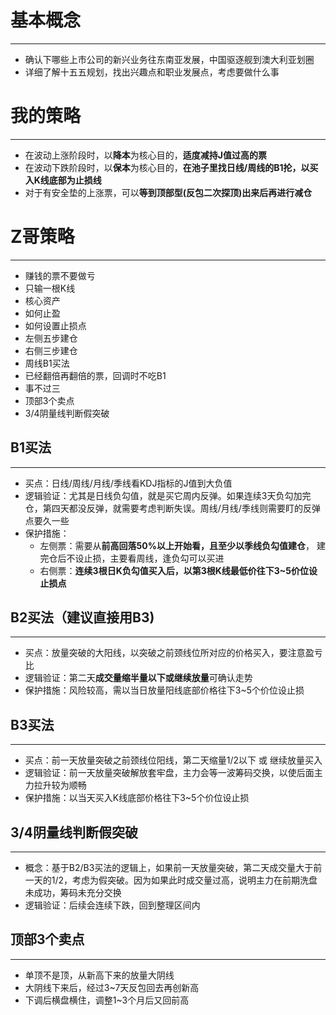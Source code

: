 # 基本概念
---
- 确认下哪些上市公司的新兴业务往东南亚发展，中国驱逐舰到澳大利亚划圈
- 详细了解十五五规划，找出兴趣点和职业发展点，考虑要做什么事

# 我的策略
---
- 在波动上涨阶段时，以**降本**为核心目的，**适度减持J值过高的票**
- 在波动下跌阶段时，以**保本**为核心目的，**在池子里找日线/周线的B1抡，以买入K线底部为止损线**
- 对于有安全垫的上涨票，可以**等到顶部型(反包二次探顶)出来后再进行减仓**
# Z哥策略
---
- 赚钱的票不要做亏
- 只输一根K线
- 核心资产
- 如何止盈
- 如何设置止损点
- 左侧五步建仓
- 右侧三步建仓
- 周线B1买法
- 已经翻倍再翻倍的票，回调时不吃B1
- 事不过三
- 顶部3个卖点
- 3/4阴量线判断假突破

## B1买法
---
- 买点：日线/周线/月线/季线看KDJ指标的J值到大负值
- 逻辑验证：尤其是日线负勾值，就是买它周内反弹。如果连续3天负勾加完仓，第四天都没反弹，就需要考虑判断失误。周线/月线/季线则需要盯的反弹点要久一些
- 保护措施：
	- 左侧票：需要从**前高回落50%以上开始看，且至少以季线负勾值建仓**， 建完仓后不设止损，主要看周线，逢负勾可以买进
	- 右侧票：**连续3根日K负勾值买入后，以第3根K线最低价往下3~5价位设止损点**

## B2买法（建议直接用B3)
---
- 买点：放量突破的大阳线，以突破之前颈线位所对应的价格买入，要注意盈亏比
- 逻辑验证：第二天**成交量缩半量以下或继续放量**可确认走势
- 保护措施：风险较高，需以当日放量阳线底部价格往下3~5个价位设止损

## B3买法
---
- 买点：前一天放量突破之前颈线位阳线，第二天缩量1/2以下 或 继续放量买入
- 逻辑验证：前一天放量突破解放套牢盘，主力会等一波筹码交换，以使后面主力拉升较为顺畅
- 保护措施：以当天买入K线底部价格往下3~5个价位设止损

## 3/4阴量线判断假突破
---
- 概念：基于B2/B3买法的逻辑上，如果前一天放量突破，第二天成交量大于前一天的1/2，考虑为假突破。因为如果此时成交量过高，说明主力在前期洗盘未成功，筹码未充分交换
- 逻辑验证：后续会连续下跌，回到整理区间内

## 顶部3个卖点
---
- 单顶不是顶，从新高下来的放量大阴线
- 大阴线下来后，经过3~7天反包回去再创新高
- 下调后横盘横住，调整1~3个月后又回前高


